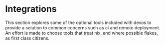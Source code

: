 # Integrations

This section explores some of the optional tools included with devos to provide
a solution to common concerns such as ci and remote deployment. An effort is
made to choose tools that treat nix, and where possible flakes, as first class
citizens.
